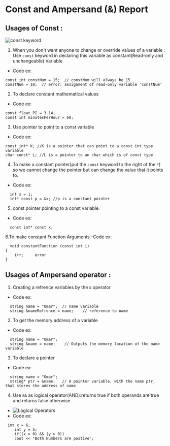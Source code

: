 # Const and Ampersand (&) Report 
## Usages of Const :
![const keyword](https://media.geeksforgeeks.org/wp-content/cdn-uploads/Constants-in-C.png)
1. When you don't want anyone to change or override values of a variable : Use `const` keyword in declaring this variable as constant(Read-only and unchangeable) Variable
- Code ex:
```
const int constNum = 15;  // constNum will always be 15
constNum = 10;  // error: assignment of read-only variable 'constNum'
```
2. To declare constant mathematical values
- Code ex:
```
const float PI = 3.14;
const int minutesPerHour = 60;
```
3. Use pointer to point to a const variable
- Code ex:
```
const int* K; //K is a pointer that can point to a const int type variable
char const* L; //L is a pointer to an char which is of const type
```
4. To make a constant pointer(put the `const` keyword to the right of the `*`) so we cannot change the pointer but can change the value that it points to.
- Code ex:
```
  int x = 1;
  int* const p = &x; //p is a constant pointer
 ```
5. const pointer pointing to a const variable.
- Code ex:
```
  const int* const x;
 ```
6.To make constant Function Arguments
-Code ex:
```
  void constantFunction (const int i)
{
    i++;     error
}
 ```
## Usages of Ampersand operator : 
1. Creating a refrence variables by the `&` operator
- Code ex:
```
  string name = "Omar";  // name variable
  string &nameRefrence = name;    // reference to name
 ```
2. To get the memory address of a variable
- Code ex:
```
  string name = "Omar";  
  string &name = name;    // Outputs the memory location of the name variable
 ```
3. To declare a pointer
- Code ex:
```
  string name = "Omar";
  string* ptr = &name;   // A pointer variable, with the name ptr, that stores the address of name 
 ```
4. Use `&&` as logical operator(AND):returns true if both operands are true and returns false otherwise
- ![Logical Operators](https://www.javascripttutorial.net/wp-content/uploads/2016/11/JavaScript-Logical-Operator.png)
- Code ex:
```
 int x = 6;
    int y = 5;
    if((x > 0) && (y > 0))
    cout << "Both Numbers are postive";
```